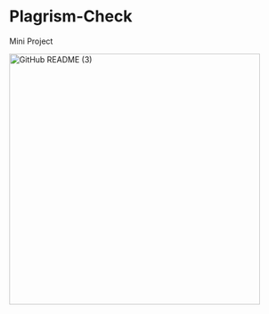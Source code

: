 # Plagrism-Check
Mini Project




<img width="450" alt="GitHub README (3)" src="https://github.com/Archita-Shankar/Plagiarism-Checker/assets/121395581/c73fddcb-a361-4287-ab0c-b27ea14c1c37">
